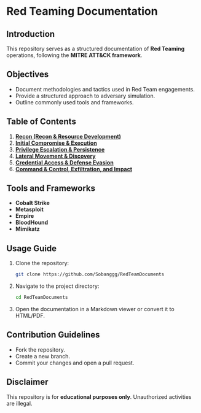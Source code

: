 # Red Teaming Documentation

## Introduction
This repository serves as a structured documentation of **Red Teaming** operations, following the **MITRE ATT&CK framework**.

## Objectives
- Document methodologies and tactics used in Red Team engagements.
- Provide a structured approach to adversary simulation.
- Outline commonly used tools and frameworks.

## Table of Contents
1. [**Recon (Recon & Resource Development)**](Recon/)
2. [**Initial Compromise & Execution**](Initial_Compromise/README.md)
3. [**Privilege Escalation & Persistence**](Privilege_Escalation/README.md)
4. [**Lateral Movement & Discovery**](Lateral_Movement/README.md)
5. [**Credential Access & Defense Evasion**](Credential_Access/README.md)
6. [**Command & Control, Exfiltration, and Impact**](Command_Control/README.md)

## Tools and Frameworks
- **Cobalt Strike**
- **Metasploit**
- **Empire**
- **BloodHound**
- **Mimikatz**

## Usage Guide
1. Clone the repository:
   ```bash
   git clone https://github.com/Sobanggg/RedTeamDocuments
   ```
2. Navigate to the project directory:
   ```bash
   cd RedTeamDocuments
   ```
3. Open the documentation in a Markdown viewer or convert it to HTML/PDF.

## Contribution Guidelines
- Fork the repository.
- Create a new branch.
- Commit your changes and open a pull request.

## Disclaimer
This repository is for **educational purposes only**. Unauthorized activities are illegal.


